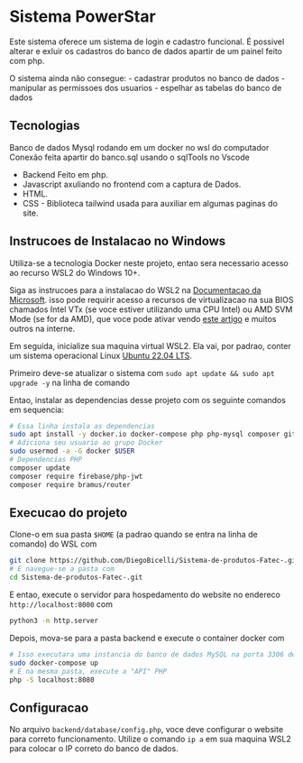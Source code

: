 # Sistema PowerStar

Este sistema oferece um sistema de login e cadastro funcional.
É possivel alterar e exluir os cadastros do banco de dados apartir de um painel feito com php.

O sistema ainda não consegue:
    - cadastrar produtos no banco de dados
    - manipular as permissoes dos usuarios
    - espelhar as tabelas do banco de dados

## Tecnologias

Banco de dados Mysql rodando em um docker no wsl do computador
Conexão feita apartir do banco.sql usando o sqlTools no Vscode

- Backend Feito em php.
- Javascript axuliando no frontend com a captura de Dados.
- HTML.
- CSS - Biblioteca tailwind usada para auxiliar em algumas paginas do site.

## Instrucoes de Instalacao no Windows

Utiliza-se a tecnologia Docker neste projeto, entao sera necessario acesso ao recurso WSL2 do Windows 10+.

Siga as instrucoes para a instalacao do WSL2 na [Documentacao da Microsoft](https://learn.microsoft.com/pt-br/windows/wsl/install). 
isso pode requirir acesso a recursos de virtualizacao na sua BIOS chamados 
Intel VTx (se voce estiver utilizando uma CPU Intel) ou AMD SVM Mode (se for da AMD), 
que voce pode ativar vendo [este artigo](https://www.asus.com/br/support/FAQ/1043786/) e muitos outros na interne.

Em seguida, inicialize sua maquina virtual WSL2. Ela vai, por padrao, conter um 
sistema operacional Linux [Ubuntu 22.04 LTS](https://ubuntu.com/). 

Primeiro deve-se atualizar o sistema com `sudo apt update && sudo apt upgrade -y` 
na linha de comando

Entao, instalar as dependencias desse projeto com os seguinte comandos em sequencia: 
```sh
# Essa linha instala as dependencias
sudo apt install -y docker.io docker-compose php php-mysql composer git
# Adiciona seu usuario ao grupo Docker
sudo usermod -a -G docker $USER
# Dependencias PHP
composer update
composer require firebase/php-jwt
composer require bramus/router
```

## Execucao do projeto

Clone-o em sua pasta `$HOME` (a padrao quando se entra na linha de comando) do WSL com 
```sh
git clone https://github.com/DiegoBicelli/Sistema-de-produtos-Fatec-.git
# E navegue-se a pasta com
cd Sistema-de-produtos-Fatec-.git
```

E entao, execute o servidor para hospedamento do website no endereco `http://localhost:8000` com
```sh
python3 -m http.server
```

Depois, mova-se para a pasta backend e execute o container docker com 
```sh
# Isso executara uma instancia do banco de dados MySQL na porta 3306 de sua maquina virtual
sudo docker-compose up
# E na mesma pasta, execute a "API" PHP
php -S localhost:8080
```

## Configuracao

No arquivo `backend/database/config.php`, voce deve configurar o website para 
correto funcionamento. Utilize o comando `ip a` em sua maquina WSL2 para colocar o 
IP correto do banco de dados.
